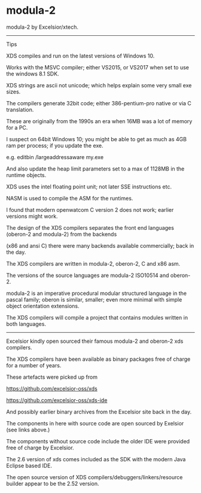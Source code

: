 # modula-2

modula-2 by Excelsior/xtech.


----
Tips

XDS compiles and run on the latest versions of Windows 10.

Works with the MSVC compiler; either VS2015, or VS2017 when set to use the windows 8.1 SDK.

XDS strings are ascii not unicode; which helps explain some very small exe sizes.

The compilers generate 32bit code; either 386-pentium-pro native or via C translation.

These are originally from the 1990s an era when 16MB was a lot of memory for a PC.

I suspect on 64bit Windows 10; you might be able to get as much as 4GB ram per process; if you update the exe.

e.g. editbin /largeaddressaware my.exe 

And also update the heap limit parameters set to a max of 1128MB in the runtime objects.

XDS uses the intel floating point unit; not later SSE instructions etc.

NASM is used to compile the ASM for the runtimes.

I found that modern openwatcom C version 2 does not work; earlier versions might work.

The design of the XDS compilers separates the front end languages (oberon-2 and modula-2) from the backends

(x86 and ansi C) there were many backends available commercially; back in the day.  

The XDS compilers are written in modula-2, oberon-2, C and x86 asm.

The versions of the source languages are modula-2 ISO10514 and oberon-2.

modula-2 is an imperative procedural modular structured language in the pascal family; oberon is similar, smaller; even more minimal with simple object orientation extensions.

The XDS compilers will compile a project that contains modules written in both languages.


----

Excelsior kindly open sourced their famous modula-2 and oberon-2 xds compilers.

The XDS compilers have been available as binary packages free of charge for a number of years.


These artefacts were picked up from 

https://github.com/excelsior-oss/xds

https://github.com/excelsior-oss/xds-ide

And possibly earlier binary archives from the Excelsior site back in the day.

The components in here with source code are open sourced by Exelsior (see links above.)

The components without source code include the older IDE were provided free of charge by Excelsior.
 
The 2.6 version of xds comes included as the SDK with the modern Java Eclipse based IDE.


The open source version of XDS compilers/debuggers/linkers/resource builder appear to be the 2.52 version.







